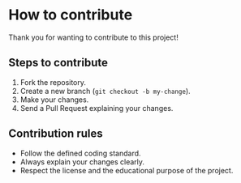 # How to contribute

Thank you for wanting to contribute to this project!

## Steps to contribute

1. Fork the repository.
2. Create a new branch (`git checkout -b my-change`).
3. Make your changes.
4. Send a Pull Request explaining your changes.

## Contribution rules

- Follow the defined coding standard.
- Always explain your changes clearly.
- Respect the license and the educational purpose of the project.
